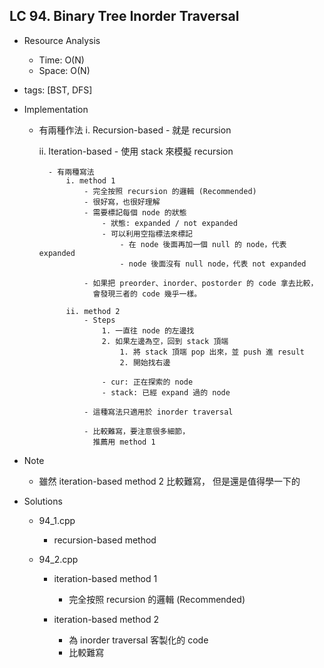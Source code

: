 ## LC 94. Binary Tree Inorder Traversal
- Resource Analysis
    - Time: O(N)
    - Space: O(N)

- tags: [BST, DFS]

- Implementation
    - 有兩種作法
        i.  Recursion-based
            - 就是 recursion

        ii. Iteration-based
            - 使用 stack 來模擬 recursion
             
            - 有兩種寫法 
                i. method 1 
                    - 完全按照 recursion 的邏輯 (Recommended)
                    - 很好寫，也很好理解
                    - 需要標記每個 node 的狀態
                        - 狀態: expanded / not expanded
                        - 可以利用空指標法來標記
                            - 在 node 後面再加一個 null 的 node，代表 expanded
                            - node 後面沒有 null node，代表 not expanded

                    - 如果把 preorder、inorder、postorder 的 code 拿去比較，
                      會發現三者的 code 幾乎一樣。

                ii. method 2 
                    - Steps
                        1. 一直往 node 的左邊找
                        2. 如果左邊為空，回到 stack 頂端
                            1. 將 stack 頂端 pop 出來，並 push 進 result
                            2. 開始找右邊
                         
                        - cur: 正在探索的 node
                        - stack: 已經 expand 過的 node 
                    
                    - 這種寫法只適用於 inorder traversal

                    - 比較難寫，要注意很多細節，
                      推薦用 method 1  

- Note
    - 雖然 iteration-based method 2 比較難寫，
      但是還是值得學一下的 

- Solutions
    - 94_1.cpp
        - recursion-based method    

    - 94_2.cpp
        - iteration-based method 1
            - 完全按照 recursion 的邏輯 (Recommended)
        
        - iteration-based method 2
            - 為 inorder traversal 客製化的 code 
            - 比較難寫
